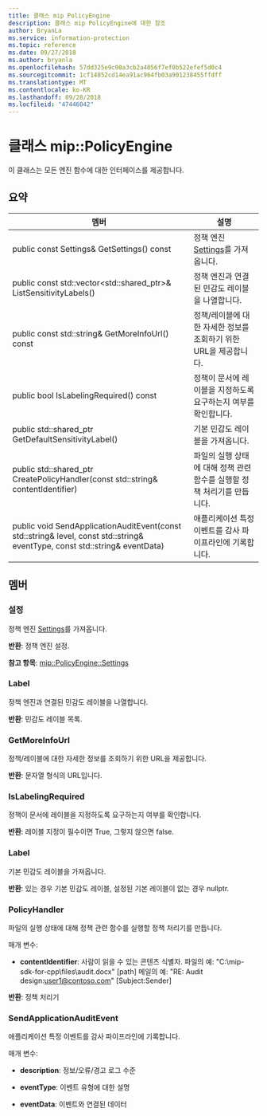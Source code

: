 ```yaml
---
title: 클래스 mip PolicyEngine
description: 클래스 mip PolicyEngine에 대한 참조
author: BryanLa
ms.service: information-protection
ms.topic: reference
ms.date: 09/27/2018
ms.author: bryanla
ms.openlocfilehash: 57dd325e9c00a3cb2a4056f7ef0b522efef5d0c4
ms.sourcegitcommit: 1cf14852cd14ea91ac964fb03a901238455ffdff
ms.translationtype: MT
ms.contentlocale: ko-KR
ms.lasthandoff: 09/28/2018
ms.locfileid: "47446042"
---
```

# <a name="class-mippolicyengine"></a>클래스 mip::PolicyEngine 
이 클래스는 모든 엔진 함수에 대한 인터페이스를 제공합니다.
  
## <a name="summary"></a>요약
 멤버                        | 설명                                
--------------------------------|---------------------------------------------
 public const Settings& GetSettings() const  |  정책 엔진 [Settings](class_mip_policyengine_settings.md)를 가져옵니다.
public const std::vector<std::shared_ptr<Label>>& ListSensitivityLabels()  |  정책 엔진과 연결된 민감도 레이블을 나열합니다.
 public const std::string& GetMoreInfoUrl() const  |  정책/레이블에 대한 자세한 정보를 조회하기 위한 URL을 제공합니다.
 public bool IsLabelingRequired() const  |  정책이 문서에 레이블을 지정하도록 요구하는지 여부를 확인합니다.
public std::shared_ptr<Label> GetDefaultSensitivityLabel()  |  기본 민감도 레이블을 가져옵니다.
public std::shared_ptr<PolicyHandler> CreatePolicyHandler(const std::string& contentIdentifier)  |  파일의 실행 상태에 대해 정책 관련 함수를 실행할 정책 처리기를 만듭니다.
 public void SendApplicationAuditEvent(const std::string& level, const std::string& eventType, const std::string& eventData)  |  애플리케이션 특정 이벤트를 감사 파이프라인에 기록합니다.
  
## <a name="members"></a>멤버
  
### <a name="settings"></a>설정
정책 엔진 [Settings](class_mip_policyengine_settings.md)를 가져옵니다.

  
**반환**: 정책 엔진 설정. 
  
**참고 항목**: [mip::PolicyEngine::Settings](class_mip_policyengine_settings.md)
  
### <a name="label"></a>Label
정책 엔진과 연결된 민감도 레이블을 나열합니다.

  
**반환**: 민감도 레이블 목록.
  
### <a name="getmoreinfourl"></a>GetMoreInfoUrl
정책/레이블에 대한 자세한 정보를 조회하기 위한 URL을 제공합니다.

  
**반환**: 문자열 형식의 URL입니다.
  
### <a name="islabelingrequired"></a>IsLabelingRequired
정책이 문서에 레이블을 지정하도록 요구하는지 여부를 확인합니다.

  
**반환**: 레이블 지정이 필수이면 True, 그렇지 않으면 false.
  
### <a name="label"></a>Label
기본 민감도 레이블을 가져옵니다.

  
**반환**: 있는 경우 기본 민감도 레이블, 설정된 기본 레이블이 없는 경우 nullptr.
  
### <a name="policyhandler"></a>PolicyHandler
파일의 실행 상태에 대해 정책 관련 함수를 실행할 정책 처리기를 만듭니다.

매개 변수:  
* **contentIdentifier**: 사람이 읽을 수 있는 콘텐츠 식별자. 파일의 예: "C:\mip-sdk-for-cpp\files\audit.docx" [path] 메일의 예: "RE: Audit design:user1@contoso.com" [Subject:Sender]



  
**반환**: 정책 처리기
  
### <a name="sendapplicationauditevent"></a>SendApplicationAuditEvent
애플리케이션 특정 이벤트를 감사 파이프라인에 기록합니다.

매개 변수:  
* **description**: 정보/오류/경고 로그 수준 


* **eventType**: 이벤트 유형에 대한 설명 


* **eventData**: 이벤트와 연결된 데이터

